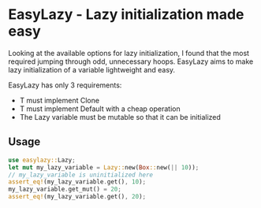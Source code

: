 # EasyLazy - Lazy initialization made easy

Looking at the available options for lazy initialization, I found that the most
required jumping through odd, unnecessary hoops.  EasyLazy aims to make lazy
initialization of a variable lightweight and easy.

EasyLazy has only 3 requirements:

- T must implement Clone
- T must implement Default with a cheap operation
- The Lazy variable must be mutable so that it can be initialized

## Usage

``` Rust
use easylazy::Lazy;
let mut my_lazy_variable = Lazy::new(Box::new(|| 10));
// my_lazy_variable is uninitialized here
assert_eq!(my_lazy_variable.get(), 10);
my_lazy_variable.get_mut() = 20;
assert_eq!(my_lazy_variable.get(), 20);
```

